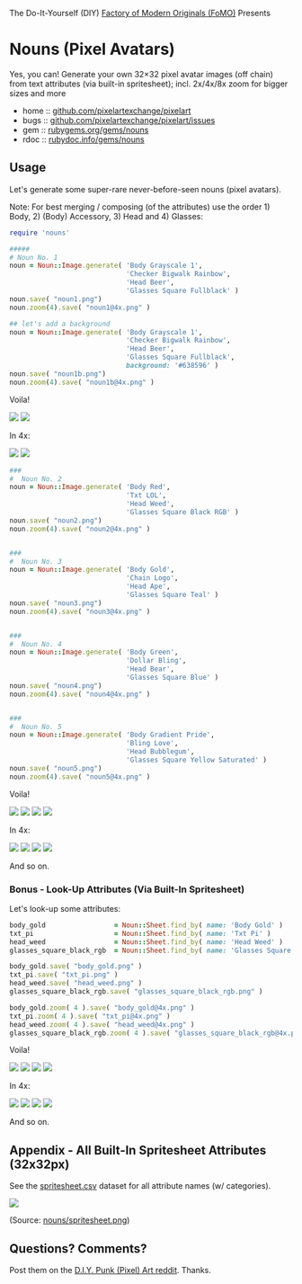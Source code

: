 The Do-It-Yourself (DIY) [Factory of Modern Originals (FoMO)](https://github.com/pixelartexchange/originals) Presents

# Nouns (Pixel Avatars)

Yes, you can! Generate your own 32×32 pixel avatar images (off chain) from text attributes (via built-in spritesheet); incl. 2x/4x/8x zoom for bigger sizes and more



* home  :: [github.com/pixelartexchange/pixelart](https://github.com/pixelartexchange/pixelart)
* bugs  :: [github.com/pixelartexchange/pixelart/issues](https://github.com/pixelartexchange/pixelart/issues)
* gem   :: [rubygems.org/gems/nouns](https://rubygems.org/gems/nouns)
* rdoc  :: [rubydoc.info/gems/nouns](http://rubydoc.info/gems/nouns)




##  Usage

Let's generate some super-rare never-before-seen
nouns (pixel avatars).

Note:  For best merging / composing (of the attributes)
use the order 1) Body, 2) (Body) Accessory, 3) Head and 4) Glasses:

```ruby
require 'nouns'

#####
# Noun No. 1
noun = Noun::Image.generate( 'Body Grayscale 1',
                             'Checker Bigwalk Rainbow',
                             'Head Beer',
                             'Glasses Square Fullblack' )
noun.save( "noun1.png")
noun.zoom(4).save( "noun1@4x.png" )

## let's add a background
noun = Noun::Image.generate( 'Body Grayscale 1',
                             'Checker Bigwalk Rainbow',
                             'Head Beer',
                             'Glasses Square Fullblack',
                             background: '#638596' )
noun.save( "noun1b.png")
noun.zoom(4).save( "noun1b@4x.png" )
```

Voila!

![](https://github.com/pixelartexchange/pixelart/raw/master/nouns/i/noun1.png)
![](https://github.com/pixelartexchange/pixelart/raw/master/nouns/i/noun1b.png)

In 4x:

![](https://github.com/pixelartexchange/pixelart/raw/master/nouns/i/noun1@4x.png)
![](https://github.com/pixelartexchange/pixelart/raw/master/nouns/i/noun1b@4x.png)



```ruby
###
#  Noun No. 2
noun = Noun::Image.generate( 'Body Red',
                             'Txt LOL',
                             'Head Weed',
                             'Glasses Square Black RGB' )
noun.save( "noun2.png")
noun.zoom(4).save( "noun2@4x.png" )


###
#  Noun No. 3
noun = Noun::Image.generate( 'Body Gold',
                             'Chain Logo',
                             'Head Ape',
                             'Glasses Square Teal' )
noun.save( "noun3.png")
noun.zoom(4).save( "noun3@4x.png" )


###
#  Noun No. 4
noun = Noun::Image.generate( 'Body Green',
                             'Dollar Bling',
                             'Head Bear',
                             'Glasses Square Blue' )
noun.save( "noun4.png")
noun.zoom(4).save( "noun4@4x.png" )


###
#  Noun No. 5
noun = Noun::Image.generate( 'Body Gradient Pride',
                             'Bling Love',
                             'Head Bubblegum',
                             'Glasses Square Yellow Saturated' )
noun.save( "noun5.png")
noun.zoom(4).save( "noun5@4x.png" )
```

Voila!

![](https://github.com/pixelartexchange/pixelart/raw/master/nouns/i/noun2.png)
![](https://github.com/pixelartexchange/pixelart/raw/master/nouns/i/noun3.png)
![](https://github.com/pixelartexchange/pixelart/raw/master/nouns/i/noun4.png)
![](https://github.com/pixelartexchange/pixelart/raw/master/nouns/i/noun5.png)

In 4x:

![](https://github.com/pixelartexchange/pixelart/raw/master/nouns/i/noun2@4x.png)
![](https://github.com/pixelartexchange/pixelart/raw/master/nouns/i/noun3@4x.png)
![](https://github.com/pixelartexchange/pixelart/raw/master/nouns/i/noun4@4x.png)
![](https://github.com/pixelartexchange/pixelart/raw/master/nouns/i/noun5@4x.png)


And so on.

### Bonus - Look-Up Attributes (Via Built-In  Spritesheet)


Let's look-up some attributes:

```ruby
body_gold                 = Noun::Sheet.find_by( name: 'Body Gold' )
txt_pi                    = Noun::Sheet.find_by( name: 'Txt Pi' )
head_weed                 = Noun::Sheet.find_by( name: 'Head Weed' )
glasses_square_black_rgb  = Noun::Sheet.find_by( name: 'Glasses Square Black RGB' )

body_gold.save( "body_gold.png" )
txt_pi.save( "txt_pi.png" )
head_weed.save( "head_weed.png" )
glasses_square_black_rgb.save( "glasses_square_black_rgb.png" )

body_gold.zoom( 4 ).save( "body_gold@4x.png" )
txt_pi.zoom( 4 ).save( "txt_pi@4x.png" )
head_weed.zoom( 4 ).save( "head_weed@4x.png" )
glasses_square_black_rgb.zoom( 4 ).save( "glasses_square_black_rgb@4x.png" )
```



Voila!

![](https://github.com/pixelartexchange/pixelart/raw/master/nouns/i/body_gold.png)
![](https://github.com/pixelartexchange/pixelart/raw/master/nouns/i/txt_pi.png)
![](https://github.com/pixelartexchange/pixelart/raw/master/nouns/i/head_weed.png)
![](https://github.com/pixelartexchange/pixelart/raw/master/nouns/i/glasses_square_black_rgb.png)

In 4x:


![](https://github.com/pixelartexchange/pixelart/raw/master/nouns/i/body_gold@4x.png)
![](https://github.com/pixelartexchange/pixelart/raw/master/nouns/i/txt_pi@4x.png)
![](https://github.com/pixelartexchange/pixelart/raw/master/nouns/i/head_weed@4x.png)
![](https://github.com/pixelartexchange/pixelart/raw/master/nouns/i/glasses_square_black_rgb@4x.png)

And so on.



## Appendix - All Built-In Spritesheet Attributes (32x32px)

See the [spritesheet.csv](https://github.com/pixelartexchange/pixelart/blob/master/nouns/config/spritesheet.csv) dataset for all attribute names (w/ categories).

![](https://github.com/pixelartexchange/pixelart/raw/master/nouns/config/spritesheet.png)

(Source: [nouns/spritesheet.png](https://github.com/pixelartexchange/pixelart/blob/master/nouns/config/spritesheet.png))





## Questions? Comments?

Post them on the [D.I.Y. Punk (Pixel) Art reddit](https://old.reddit.com/r/DIYPunkArt). Thanks.



